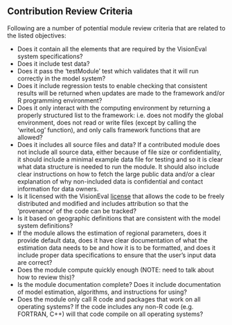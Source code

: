 ## Contribution Review Criteria
Following are a number of potential module review criteria that are related to the listed objectives:
  - Does it contain all the elements that are required by the VisionEval system specifications?
  - Does it include test data?
  - Does it pass the ‘testModule’ test which validates that it will run correctly in the model system?
  - Does it include regression tests to enable checking that consistent results will be returned when updates are made to the framework and/or R programming environment?
  - Does it only interact with the computing environment by returning a properly structured list to the framework: i.e. does not modify the global environment, does not read or write files (except by calling the ‘writeLog’ function), and only calls framework functions that are allowed?
  - Does it includes all source files and data?  If a contributed module does not include all source data, either because of file size or confidentiality, it should include a minimal example data file for testing and so it is clear what data structure is needed to run the module.  It should also include clear instructions on how to fetch the large public data and/or a clear explanation of why non-included data is confidential and contact information for data owners.
  - Is it licensed with the VisionEval [license](https://github.com/gregorbj/VisionEval/blob/master/LICENSE) that allows the code to be freely distributed and modified and includes attribution so that the ‘provenance’ of the code can be tracked?
  - Is it based on geographic definitions that are consistent with the model system definitions?
  - If the module allows the estimation of regional parameters, does it provide default data, does it have clear documentation of what the estimation data needs to be and how it is to be formatted, and does it include proper data specifications to ensure that the user’s input data are correct?
  - Does the module compute quickly enough (NOTE: need to talk about how to review this)?
  - Is the module documentation complete? Does it include documentation of model estimation, algorithms, and instructions for using?
  - Does the module only call R code and packages that work on all operating systems? If the code includes any non-R code (e.g. FORTRAN, C++) will that code compile on all operating systems?
